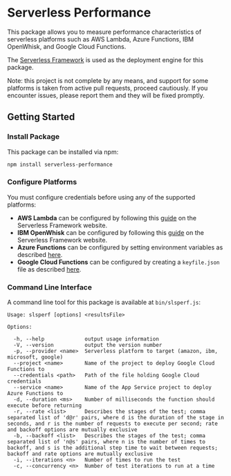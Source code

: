# Serverless Performance

This package allows you to measure performance characteristics of serverless platforms such as AWS Lambda, Azure Functions, IBM OpenWhisk, and Google Cloud Functions.

The <a href='http://www.serverless.com'>Serverless Framework</a> is used as the deployment engine for this package.

Note: this project is not complete by any means, and support for some platforms is taken from active pull requests, proceed cautiously. If you encounter issues, please report them and they will be fixed promptly.

## Getting Started

### Install Package

This package can be installed via npm:

```bash
npm install serverless-performance
```

### Configure Platforms

You must configure credentials before using any of the supported platforms:

* **AWS Lambda** can be configured by following this <a href='https://serverless.com/framework/docs/providers/aws/guide/credentials/'>guide</a> on the Serverless Framework website.
* **IBM OpenWhisk** can be configured by following this <a href='https://serverless.com/framework/docs/providers/openwhisk/guide/credentials/'>guide</a> on the Serverless Framework website.
* **Azure Functions** can be configured by setting environment variables as described <a href='https://github.com/serverless/serverless-azure-functions/tree/707855008fc688c954a2bf6dfc244b3296a66086'>here</a>.
* **Google Cloud Functions** can be configured by creating a `keyfile.json` file as described <a href='https://github.com/serverless/serverless-google-cloudfunctions/tree/1100f3439ce478f370366c65d73236e2a5b47cc0'>here</a>.

### Command Line Interface

A command line tool for this package is available at `bin/slsperf.js`:

```
Usage: slsperf [options] <resultsFile>

Options:

  -h, --help             output usage information
  -V, --version          output the version number
  -p, --provider <name>  Serverless platform to target (amazon, ibm, microsoft, google)
  --project <name>       Name of the project to deploy Google Cloud Functions to
  --credentials <path>   Path of the file holding Google Cloud credentials
  --service <name>       Name of the App Service project to deploy Azure Functions to
  -d, --duration <ms>    Number of milliseconds the function should execute before returning
  -r, --rate <list>      Describes the stages of the test; comma separated list of 'd@r' pairs, where d is the duration of the stage in seconds, and r is the number of requests to execute per second; rate and backoff options are mutually exclusive
  -b, --backoff <list>   Describes the stages of the test; comma separated list of 'n@s' pairs, where n is the number of times to backoff, and s is the additional step time to wait between requests; backoff and rate options are mutually exclusive
  -i, --iterations <n>   Number of times to run the test
  -c, --concurrency <n>  Number of test iterations to run at a time
```
